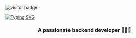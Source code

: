 ![visitor badge](https://visitor-badge.laobi.icu/badge?page_id=merlovelace&left_color=pink&right_color=%23F94877) 

<a align="center" href="https://git.io/typing-svg"><img src="https://readme-typing-svg.herokuapp.com?font=Righteous&pause=1000&color=554D53&multiline=true&width=435&lines=If%2C+at+first%2C+you+do+not+succeed%2C+call+it+version+1.0." alt="Typing SVG" /></a>



<h3 align="center">A passionate backend developer 👩🏻‍💻</h3>
